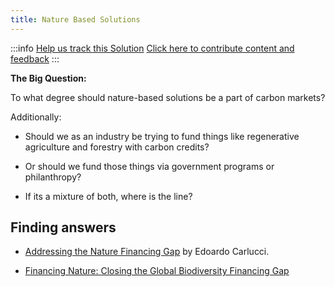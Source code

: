 ```yaml
---
title: Nature Based Solutions
---
```


:::info [Help us track this Solution](contribute)
[Click here to contribute content and feedback](contribute)
:::

**The Big Question:**

To what degree should nature-based solutions be a part of carbon markets?

Additionally:

 - Should we as an industry be trying to fund things like regenerative agriculture and forestry with carbon credits?

 - Or should we fund those things via government programs or philanthropy? 

 - If its a mixture of both, where is the line?


## Finding answers

- [Addressing the Nature Financing Gap](https://www.iisd.org/articles/insight/addressing-nature-financing-gap) by Edoardo Carlucci.

- [Financing Nature: Closing the Global Biodiversity Financing Gap](https://www.paulsoninstitute.org/conservation/financing-nature-report/)